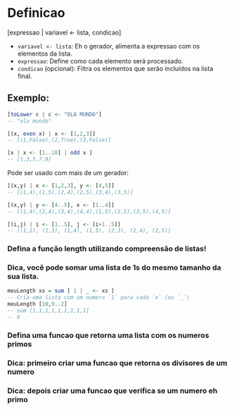 # Definicao

[expressao | variavel <- lista, condicao]

- `variavel <- lista`: Eh o gerador, alimenta a expressao com os elementos da lista.
- `expressao`: Define como cada elemento será processado.
- `condicao` (opcional): Filtra os elementos que serão incluídos na lista final.

## Exemplo:
```haskell
[toLower c | c <- "OLA MUNDO"]
-- "ola mundo"

[(x, even x) | x <- [1,2,3]]
-- [(1,False),(2,True),(3,False)]

[x | x <- [1..10] | odd x ]
-- [1,3,5,7,9]
```

Pode ser usado com mais de um gerador:
```haskell
[(x,y) | x <- [1,2,3], y <- [4,5]]
-- [(1,4),(1,5),(2,4),(2,5),(3,4),(3,5)]

[(x,y) | y <- [4..5], x <- [1..4]]
-- [(1,4),(2,4),(3,4),(4,4),(1,5),(2,5),(3,5),(4,5)]

[(i,j) | i <- [1..5], j <- [i+1..5]]
-- [(1,2), (1,3), (1,4), (1,5), (2,3), (2,4), (2,5)]
```

### Defina a função length utilizando compreensão de listas!
### Dica, você pode somar uma lista de 1s do mesmo tamanho da sua lista.

```haskell
meuLength xs = sum [ 1 | _ <- xs ]
-- Cria uma lista com um numero `1` para cada `x` (ou `_`)
meuLength [10,9..2]
-- sum [1,1,1,1,1,1,1,1,1]
-- 9
```

### Defina uma funcao que retorna uma lista com os numeros primos
### Dica: primeiro criar uma funcao que retorna os divisores de um numero
### Dica: depois criar uma funcao que verifica se um numero eh primo
